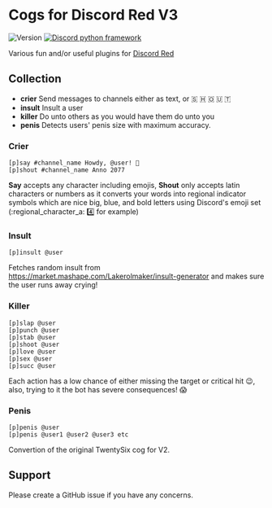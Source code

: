 # Cogs for Discord Red V3

![Version][badge-version]
[![Discord python framework][badge-discord]][discord.py]

Various fun and/or useful plugins for [Discord Red][discord-red]

## Collection

- **crier** Send messages to channels either as text, or 🇸 🇭 🇴 🇺 🇹
- **insult** Insult a user
- **killer** Do unto others as you would have them do unto you
- **penis** Detects users' penis size with maximum accuracy.

### Crier

```
[p]say #channel_name Howdy, @user! 🤠
[p]shout #channel_name Anno 2077
```

**Say** accepts any character including emojis, **Shout** only accepts latin characters or numbers as it converts your words into regional indicator symbols which are nice big, blue, and bold letters using Discord's emoji set (:regional_character_a: :four: for example)

### Insult

```
[p]insult @user
```

Fetches random insult from https://market.mashape.com/Lakerolmaker/insult-generator and makes sure the user runs away crying!

### Killer

```
[p]slap @user
[p]punch @user
[p]stab @user
[p]shoot @user
[p]love @user
[p]sex @user
[p]succ @user
```

Each action has a low chance of either missing the target or critical hit 😉, also, trying to it the bot has severe consequences! 😱

### Penis

```
[p]penis @user
[p]penis @user1 @user2 @user3 etc
```

Convertion of the original TwentySix cog for V2.

## Support

Please create a GitHub issue if you have any concerns.

[badge-version]: https://img.shields.io/badge/version-1.0.0-lightgrey.svg?style=flat-square
[badge-discord]: https://img.shields.io/badge/discord-py-blue.svg?style=flat-square
[discord.py]: https://github.com/Rapptz/discord.py
[discord-red]: https://github.com/Cog-Creators/Red-DiscordBot
